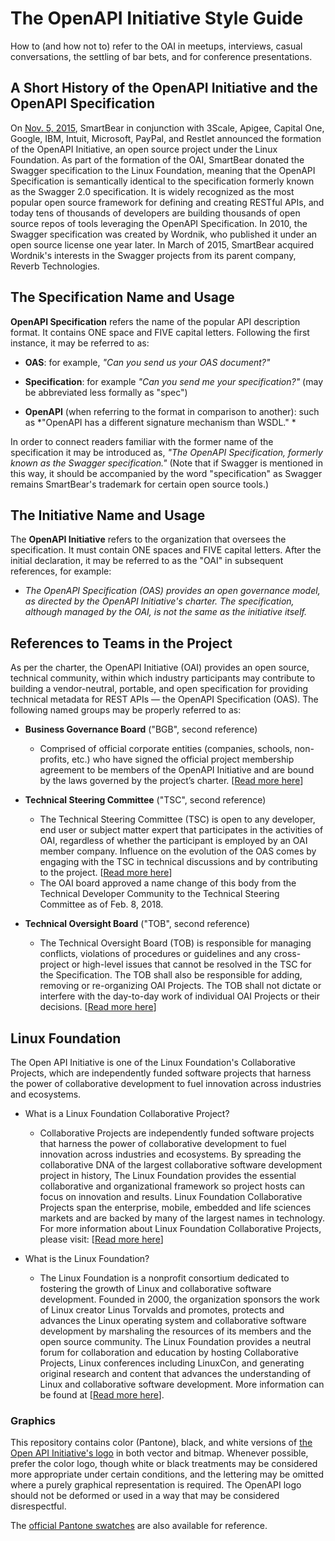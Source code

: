 # The OpenAPI Initiative Style Guide

How to (and how not to) refer to the OAI in meetups, interviews, casual conversations, the settling of bar bets, and for conference presentations. 

## A Short History of the OpenAPI Initiative and the OpenAPI Specification

On [Nov. 5, 2015](https://www.linuxfoundation.org/news-media/announcements/2015/11/new-collaborative-project-extend-swagger-specification-building), SmartBear in conjunction with 3Scale, Apigee, Capital One, Google, IBM, Intuit, Microsoft, PayPal, and Restlet announced the formation of the OpenAPI Initiative, an open source project under the Linux Foundation. As part of the formation of the OAI, SmartBear donated the Swagger specification to the Linux Foundation, meaning that the OpenAPI Specification is semantically  identical to the specification formerly known as the Swagger 2.0 specification. It is widely recognized as the most popular open source framework for defining and creating RESTful APIs, and today tens of thousands of developers are building thousands of open source repos of tools leveraging the OpenAPI Specification. In 2010, the Swagger specification was created by Wordnik, who published it under an open source license one year later. In March of 2015, SmartBear acquired Wordnik's interests in the Swagger projects from its parent company, Reverb Technologies.

## The Specification Name and Usage

**OpenAPI Specification** refers the name of the popular API description format. It contains ONE space and FIVE capital letters. Following the first instance, it may be referred to as:

* **OAS**: for example, *"Can you send us your OAS document?"*

* **Specification**: for example *"Can you send me your specification?"* (may be abbreviated less formally as "spec")

* **OpenAPI** (when referring to the format in comparison to another): such as *"OpenAPI has a different signature mechanism than WSDL." *

In order to connect readers familiar with the former name of the specification it may be introduced as, *"The OpenAPI Specification, formerly known as the Swagger specification."* (Note that if Swagger is mentioned in this way, it should be accompanied by the word "specification" as Swagger remains SmartBear's trademark for certain open source tools.)

## The Initiative Name and Usage

The **OpenAPI Initiative** refers to the organization that oversees the specification. It must contain ONE spaces and FIVE capital letters. After the initial declaration, it may be referred to as the "OAI" in subsequent references, for example:

* *The OpenAPI Specification (OAS) provides an open governance model, as directed by the OpenAPI Initiative's charter. The specification, although managed by the OAI, is not the same as the initiative itself.*

## References to Teams in the Project

As per the charter, the OpenAPI Initiative (OAI) provides an open source, technical community, within which industry participants may contribute to building a vendor-neutral, portable, and open specification for providing technical metadata for REST APIs — the OpenAPI Specification (OAS). The following named groups may be properly referred to as:

* **Business Governance Board** ("BGB", second reference)

    * Comprised of official corporate entities (companies, schools, non-profits, etc.) who have signed the official project membership agreement to be members of the OpenAPI Initiative and are bound by the laws governed by the project’s charter. [[Read more here](https://www.openapis.org/participate/how-to-contribute/governance#BGB)]

* **Technical Steering Committee** ("TSC", second reference)

    * The Technical Steering Committee (TSC) is open to any developer, end user or subject matter expert that participates in the activities of OAI, regardless of whether the participant is employed by an OAI member company. Influence on the evolution of the OAS comes by engaging with the TSC in technical discussions and by contributing to the project. [[Read more here](https://www.openapis.org/participate/how-to-contribute/governance#TDC)] 
    * The OAI board approved a name change of this body from the Technical Developer Community to the Technical Steering Committee as of Feb. 8, 2018.

* **Technical Oversight Board** ("TOB", second reference)

    * The Technical Oversight Board (TOB) is responsible for managing conflicts, violations of procedures or guidelines and any cross-project or high-level issues that cannot be resolved in the TSC for the Specification. The TOB shall also be responsible for adding, removing or re-organizing OAI Projects. The TOB shall not dictate or interfere with the day-to-day work of individual OAI Projects or their decisions. [[Read more here](https://www.openapis.org/participate/how-to-contribute/governance#TOB)]

## Linux Foundation

The Open API Initiative is one of the Linux Foundation's Collaborative Projects, which are independently funded software projects that harness the power of collaborative development to fuel innovation across industries and ecosystems. 

* What is a Linux Foundation Collaborative Project?

    * Collaborative Projects are independently funded software projects that harness the power of collaborative development to fuel innovation across industries and ecosystems. By spreading the collaborative DNA of the largest collaborative software development project in history, The Linux Foundation provides the essential collaborative and organizational framework so project hosts can focus on innovation and results. Linux Foundation Collaborative Projects span the enterprise, mobile, embedded and life sciences markets and are backed by many of the largest names in technology. For more information about Linux Foundation Collaborative Projects, please visit: [[Read more here](http://collabprojects.linuxfoundation.org/)]

* What is the Linux Foundation?

    * The Linux Foundation is a nonprofit consortium dedicated to fostering the growth of Linux and collaborative software development. Founded in 2000, the organization sponsors the work of Linux creator Linus Torvalds and promotes, protects and advances the Linux operating system and collaborative software development by marshaling the resources of its members and the open source community. The Linux Foundation provides a neutral forum for collaboration and education by hosting Collaborative Projects, Linux conferences including LinuxCon, and generating original research and content that advances the understanding of Linux and collaborative software development. More information can be found at [[Read more here](http://www.linuxfoundation.org)].

### Graphics

This repository contains color (Pantone), black, and white versions of [the Open API Initiative's logo](./graphics/) in both vector and bitmap. Whenever possible, prefer the color logo, though white or black treatments may be considered more appropriate under certain conditions, and the lettering may be omitted where a purely graphical representation is required. The OpenAPI logo should not be deformed or used in a way that may be considered disrespectful. 

The [official Pantone swatches](./graphics/Pantone%20Color%20Swatches.pdf) are also available for reference.
